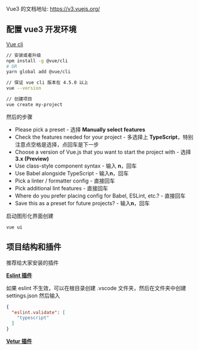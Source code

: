 Vue3 的文档地址: https://v3.vuejs.org/

## 配置 vue3 开发环境

[Vue cli](https://cli.vuejs.org/zh/)

```bash
// 安装或者升级
npm install -g @vue/cli
# OR
yarn global add @vue/cli

// 保证 vue cli 版本在 4.5.0 以上
vue --version

// 创建项目
vue create my-project
```

然后的步骤

- Please pick a preset - 选择 **Manually select features**
- Check the features needed for your project - 多选择上 **TypeScript**，特别注意点空格是选择，点回车是下一步
- Choose a version of Vue.js that you want to start the project with - 选择 **3.x (Preview)**
- Use class-style component syntax - 输入 **n**，回车
- Use Babel alongside TypeScript - 输入**n**，回车
- Pick a linter / formatter config - 直接回车
- Pick additional lint features - 直接回车
- Where do you prefer placing config for Babel, ESLint, etc.? - 直接回车
- Save this as a preset for future projects? - 输入**n**，回车

启动图形化界面创建

```shell
vue ui
```

## 项目结构和插件

推荐给大家安装的插件

**[Eslint 插件](https://marketplace.visualstudio.com/items?itemName=dbaeumer.vscode-eslint)**

如果 eslint 不生效，可以在根目录创建 .vscode 文件夹，然后在文件夹中创建 settings.json 然后输入

```json
{
  "eslint.validate": [
    "typescript"
  ]
}
```

**[Vetur 插件](https://marketplace.visualstudio.com/items?itemName=octref.vetur)**